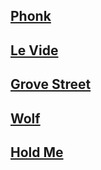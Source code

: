 ## [Phonk](/files/phonk.mp3)
## [Le Vide](/files/le-vide.mp3)
## [Grove Street](/files/grovestreet.mp3)
## [Wolf](/files/wolf.mp3)
## [Hold Me](/files/holdme.mp3)


